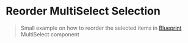 # Reorder MultiSelect Selection

> Small example on how to reorder the selected items in [Blueprint](https://blueprintjs.com/) MultiSelect component
